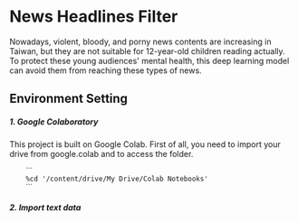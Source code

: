 # News Headlines Filter
Nowadays, violent, bloody, and porny news contents are increasing in Taiwan, but they are not suitable for 12-year-old children reading actually. To protect these young audiences' mental health, this deep learning model can avoid them from reaching these types of news.

## Environment Setting
 ##### 1. Google Colaboratory
 This project is built on Google Colab. First of all, you need to import your drive from google.colab and to access the folder.
 
        ˋˋˋ
        %cd '/content/drive/My Drive/Colab Notebooks'
        ˋˋˋ
 
 ##### 2. Import text data
